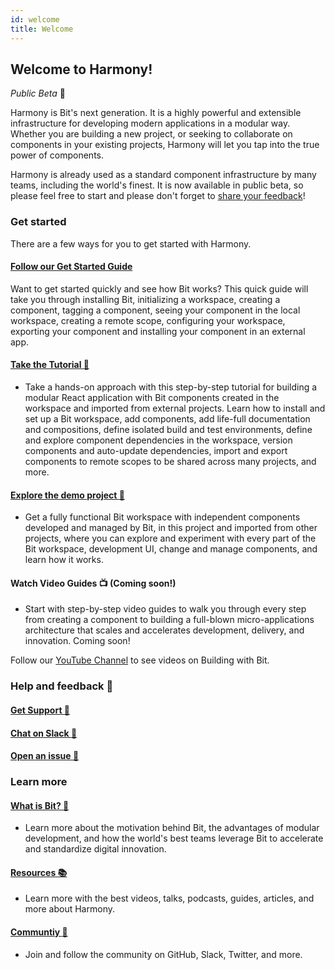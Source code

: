 ```yaml
---
id: welcome
title: Welcome
---
```


## Welcome to Harmony!  

*Public Beta* :tada:

Harmony is Bit's next generation. It is a highly powerful and extensible infrastructure for developing modern applications in a modular way. Whether you are building a new project, or seeking to collaborate on components in your existing projects, Harmony will let you tap into the true power of components.

Harmony is already used as a standard component infrastructure by many teams, including the world's finest. It is now available in public beta, so please feel free to start and please don't forget to [share your feedback](https://github.com/teambit/bit/issues)!  

### Get started

There are a few ways for you to get started with Harmony.

#### [Follow our Get Started Guide](02-installing-bit)

Want to get started quickly and see how Bit works? This quick guide will take you through installing Bit, initializing a workspace, creating a component, tagging a component, seeing your component in the local workspace, creating a remote scope, configuring your workspace, exporting your component and installing your component in an external app.

#### [Take the Tutorial :feet:](/tutorial/install-bit)

- Take a hands-on approach with this step-by-step tutorial for building a modular React application with Bit components created in the workspace and imported from external projects. Learn how to install and set up a Bit workspace, add components, add life-full documentation and compositions, define isolated build and test environments, define and explore component dependencies in the workspace, version components and auto-update dependencies, import and export components to remote scopes to be shared across many projects, and more.  

#### [Explore the demo project :crystal_ball:](/demo/try-bit)

- Get a fully functional Bit workspace with independent components developed and managed by Bit, in this project and imported from other projects, where you can explore and experiment with every part of the Bit workspace, development UI, change and manage components, and learn how it works.  

#### Watch Video Guides :tv:  (**Coming soon!**)

- Start with step-by-step video guides to walk you through every step from creating a component to building a full-blown micro-applications architecture that scales and accelerates development, delivery, and innovation. Coming soon!  

Follow our [YouTube Channel](https://www.youtube.com/c/Bitdev) to see videos on Building with Bit.

### Help and feedback :raising_hand:

#### [Get Support :email:](https://bit.dev/support)  

#### [Chat on Slack :beers:](https://join.slack.com/t/bit-dev-community/shared_invite/enQtNzM2NzQ3MTQzMTg3LWI2YmFmZjQwMTkxNmFmNTVkYzU2MGI2YjgwMmJlZDdkNWVhOGIzZDFlYjg4MGRmOTM4ODAxNTIxMTMwNWVhMzg)  

#### [Open an issue :wrench:](https://github.com/teambit/bit/issues)  


### Learn more

#### [What is Bit? :rocket:](../essentials/what-is-bit) 

- Learn more about the motivation behind Bit, the advantages of modular development, and how the world's best teams leverage Bit to accelerate and standardize digital innovation.  

#### [Resources :books:](/community/resources)

- Learn more with the best videos, talks, podcasts, guides, articles, and more about Harmony.  

#### [Communtiy :busts_in_silhouette:](/community/resources)

- Join and follow the community on GitHub, Slack, Twitter, and more.

